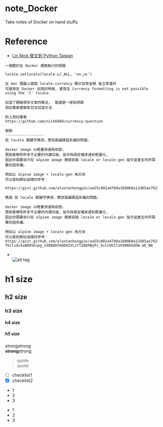 # note_Docker
Take notes of Docker on hand stuffs


# Reference
* [Lin Nick‎ 發文到 Python Taiwan]()  
```
一個關於在 Docker 裡面執行的問題

locale.setlocale(locale.LC_ALL, 'en_us')

在 mac 電腦上面跑 locale.currency 顯示貨幣金額 會正常運作
可是放在 Docker 去跑的時候, 會發生 Currency formatting is not possible using the 'C' locale.

試過了網路很多文章的解法,  都還是一樣有問題
測試專案裡面有包含試過方法

附上測試專案
https://github.com/nick6969/currency-question

謝謝
------------------
從 locale 關鍵字猜測，應該是編碼語系檔的問題。

docker image 以輕量快速為前提，
預設會移除許多不必要的內建功能、指令與設定檔來達到輕量化，
因此你需要自行在 alpine image 裡面安裝 locale or locale-gen 指令並產生你所需要的語系檔。

例如以 alpine image + locale-gen 為方向
可以查到類似這樣的參考：

https://gist.github.com/alextanhongpin/aa55c082a47b9a1b0060a12d85ae7923
```
```
篤誠 從 locale 關鍵字猜測，應該是編碼語系檔的問題。

docker image 以輕量快速為前提，
預設會移除許多不必要的內建功能、指令與設定檔來達到輕量化，
因此你需要自行在 alpine image 裡面安裝 locale or locale-gen 指令並產生你所需要的語系檔。

例如以 alpine image + locale-gen 為方向
可以查到類似這樣的參考：
https://gist.github.com/alextanhongpin/aa55c082a47b9a1b0060a12d85ae7923?fbclid=IwAR056spg_XZDQ8H7mQbR2VLzfTZADPByPz_hvlCHV1l5Pd0R6kGDW-aD_N0
```


* []()  
![alt tag]()

# h1 size

## h2 size

### h3 size

#### h4 size

##### h5 size

*strong*strong  
**strong**strong  

> quote  
> quote

- [ ] checklist1
- [x] checklist2

* 1
* 2
* 3

- 1
- 2
- 3